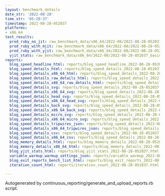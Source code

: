 ```yaml
---
layout: benchmark_details
date_str: '2022-08-28'
time_str: '05:20:37'
timestamp: 2022-08-28-052037
platforms:
- x86_64
test_results:
  prod_ruby_no_jit: raw_benchmark_data/x86_64/2022-08/2022-08-28-052037_basic_benchmark_prod_ruby_no_jit.json
  prod_ruby_with_mjit: raw_benchmark_data/x86_64/2022-08/2022-08-28-052037_basic_benchmark_prod_ruby_with_mjit.json
  prod_ruby_with_yjit: raw_benchmark_data/x86_64/2022-08/2022-08-28-052037_basic_benchmark_prod_ruby_with_yjit.json
  yjit_stats: raw_benchmark_data/x86_64/2022-08/2022-08-28-052037_basic_benchmark_yjit_stats.json
reports:
  blog_speed_headline_html: reports/blog_speed_headline_2022-08-28-052037.html
  blog_speed_details_html: reports/blog_speed_details_2022-08-28-052037.html
  blog_speed_details_x86_64_html: reports/blog_speed_details_2022-08-28-052037.x86_64.html
  blog_speed_details_raw_details_html: reports/blog_speed_details_2022-08-28-052037.raw_details.html
  blog_speed_details_x86_64_raw_details_html: reports/blog_speed_details_2022-08-28-052037.x86_64.raw_details.html
  blog_speed_details_svg: reports/blog_speed_details_2022-08-28-052037.svg
  blog_speed_details_x86_64_svg: reports/blog_speed_details_2022-08-28-052037.x86_64.svg
  blog_speed_details_head_svg: reports/blog_speed_details_2022-08-28-052037.head.svg
  blog_speed_details_x86_64_head_svg: reports/blog_speed_details_2022-08-28-052037.x86_64.head.svg
  blog_speed_details_back_svg: reports/blog_speed_details_2022-08-28-052037.back.svg
  blog_speed_details_x86_64_back_svg: reports/blog_speed_details_2022-08-28-052037.x86_64.back.svg
  blog_speed_details_micro_svg: reports/blog_speed_details_2022-08-28-052037.micro.svg
  blog_speed_details_x86_64_micro_svg: reports/blog_speed_details_2022-08-28-052037.x86_64.micro.svg
  blog_speed_details_tripwires_json: reports/blog_speed_details_2022-08-28-052037.tripwires.json
  blog_speed_details_x86_64_tripwires_json: reports/blog_speed_details_2022-08-28-052037.x86_64.tripwires.json
  blog_speed_details_csv: reports/blog_speed_details_2022-08-28-052037.csv
  blog_speed_details_x86_64_csv: reports/blog_speed_details_2022-08-28-052037.x86_64.csv
  blog_memory_details_html: reports/blog_memory_details_2022-08-28-052037.html
  blog_memory_details_x86_64_html: reports/blog_memory_details_2022-08-28-052037.x86_64.html
  blog_yjit_stats_html: reports/blog_yjit_stats_2022-08-28-052037.html
  variable_warmup_warmup_settings_json: reports/variable_warmup_2022-08-28-052037.warmup_settings.json
  blog_exit_reports_bench_list_html: reports/blog_exit_reports_2022-08-28-052037.bench_list.html
  iteration_count_html: reports/iteration_count_2022-08-28-052037.html

---
```

Autogenerated by continuous_reporting/generate_and_upload_reports.rb script.

